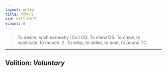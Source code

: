 ```yaml
---
layout: entry
title: གཉོག་√1
vid: Hill:0617
vcount: 0
---
```

> To desire, wish earnestly (Cs\.) CD\. To chew DS\. To chew, to masticate, to munch\. 2\. To whip, to strike, to beat, to pound TC\.

---
Volition: _Voluntary_
---

